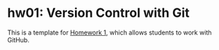 # hw01: Version Control with Git

This is a template for [Homework 1](https://github.com/CMU-07-120/intro-to-software-construction/blob/main/homework1.md),
which allows students to work with GitHub.
